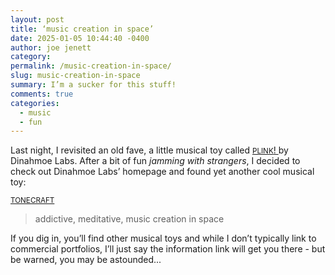 ```yaml
---
layout: post
title: ‘music creation in space’
date: 2025-01-05 10:44:40 -0400
author: joe jenett
category: 
permalink: /music-creation-in-space/
slug: music-creation-in-space
summary: I’m a sucker for this stuff!
comments: true
categories:
  - music
  - fun
---
```

Last night, I revisited an old fave, a little musical toy called <a title="PLINK! - by Dinahmoe" href="https://dinahmoelabs.com/plink/"><small>PLINK</small>! </a> by Dinahmoe Labs. After a bit of fun <em>jamming with strangers</em>, I decided to check out Dinahmoe Labs’ homepage and found yet another cool musical toy:

<a title="by Dinahmoe Labs - Transforming silence into unappreciated effort." href="https://dinahmoelabs.com/tonecraft"><small>TONECRAFT</small></a>
<blockquote>
<p>
addictive, meditative, music creation in space
</p>
</blockquote>
If you dig in, you’ll find other musical toys and while I don’t typically link to commercial portfolios, I’ll just say the information link will get you there - but be warned, you may be astounded...

<a style="display:none;" href="https://brid.gy/publish/mastodon"><small>(cross-posted to mastodon)</small></a>